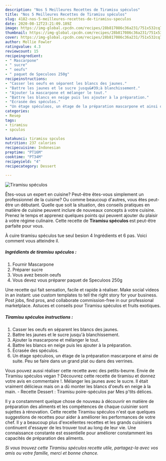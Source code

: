 ```yaml
---
description: "Nos 5 Meilleures Recettes de Tiramisu spéculos"
title: "Nos 5 Meilleures Recettes de Tiramisu spéculos"
slug: 4182-nos-5-meilleures-recettes-de-tiramisu-speculos
date: 2020-08-12T23:21:09.189Z
image: https://img-global.cpcdn.com/recipes/28b817086c36a231/751x532cq70/tiramisu-speculos-photo-principale-de-la-recette.jpg
thumbnail: https://img-global.cpcdn.com/recipes/28b817086c36a231/751x532cq70/tiramisu-speculos-photo-principale-de-la-recette.jpg
cover: https://img-global.cpcdn.com/recipes/28b817086c36a231/751x532cq70/tiramisu-speculos-photo-principale-de-la-recette.jpg
author: Mollie Fowler
ratingvalue: 4.3
reviewcount: 15
recipeingredient:
- " Mascarpone"
- " sucre"
- " oeufs"
- " paquet de Speculoos 250g"
recipeinstructions:
- "Casser les oeufs en séparent les blancs des jaunes."
- "Battre les jaunes et le sucre jusqu&#39;à blanchissement."
- "Ajouter la mascarpone et mélanger le tout."
- "Battre les blancs en neige puis les ajouter à la préparation."
- "Écrasée des spéculos."
- "Un étage spéculoos, un étage de la préparation mascarpone et ainsi de suite. Peu se faire dans un grand plat ou dans des verrines."
categories:
- Resep
tags:
- tiramisu
- spculos

katakunci: tiramisu spculos 
nutrition: 237 calories
recipecuisine: Indonesian
preptime: "PT16M"
cooktime: "PT34M"
recipeyield: "4"
recipecategory: Dessert

---
```



![Tiramisu spéculos](https://img-global.cpcdn.com/recipes/28b817086c36a231/751x532cq70/tiramisu-speculos-photo-principale-de-la-recette.jpg)

Êtes-vous un expert en cuisine? Peut-être êtes-vous simplement un professionnel de la cuisine? Ou comme beaucoup d'autres, vous êtes peut-être un débutant. Quelle que soit la situation, des conseils pratiques en matière de cuisine peuvent inclure de nouveaux concepts à votre cuisine. Prenez le temps et apprenez quelques points qui peuvent ajouter du plaisir à votre régime culinaire. Cette recette de <strong> Tiramisu spéculos </strong> est peut-être parfaite pour vous.

<!--inarticleads1-->

À cuire tiramisu spéculos tue seul besion 4 Ingrédients et 6 pas. Voici comment vous atteindre il.

##### Ingrédients de tiramisu spéculos :

1. Fournir  Mascarpone
1. Préparer  sucre
1. Vous avez besoin  oeufs
1. Vous devez vous préparer  paquet de Speculoos 250g


Une recette qui fait sensation, facile et rapide à réaliser. Make social videos in an instant: use custom templates to tell the right story for your business. Post jobs, find pros, and collaborate commission-free in our professional marketplace. Astuces et conseils pour Tiramisu spéculos et fruits exotiques. 

<!--inarticleads2-->

##### Tiramisu spéculos instructions :

1. Casser les oeufs en séparent les blancs des jaunes.
1. Battre les jaunes et le sucre jusqu&#39;à blanchissement.
1. Ajouter la mascarpone et mélanger le tout.
1. Battre les blancs en neige puis les ajouter à la préparation.
1. Écrasée des spéculos.
1. Un étage spéculoos, un étage de la préparation mascarpone et ainsi de suite. Peu se faire dans un grand plat ou dans des verrines.


Vous pouvez aussi réaliser cette recette avec des petits-beurre. Envie de Tiramisu spéculos vegan ? Découvrez cette recette de tiramisu et donnez votre avis en commentaire !. Mélanger les jaunes avec le sucre. Il était vraiment délicieux mais on a dû monter les blancs d&#39;oeufs en neige à la main. - Recette Dessert : Tiramisu poire-spéculos par Mes p&#39;tits délices. 

<!--inarticleads1-->

<p>
Il y a constamment quelque chose de nouveau à découvrir en matière de préparation des aliments et les compétences de chaque cuisinier sont sujettes à rénovation. Cette recette Tiramisu spéculos n'est que quelques suggestions de recettes pour aider à améliorer les performances de votre chef. Il y a beaucoup plus d'excellentes recettes et les grands cuisiniers continuent d'essayer de les trouver tout au long de leur vie. Une connaissance constante est essentielle pour améliorer constamment les capacités de préparation des aliments.
</p>

<p>
<i>Si vous trouvez cette Tiramisu spéculos recette utile, partagez-la avec vos amis ou votre famille, merci et bonne chance.</i>
</p>
